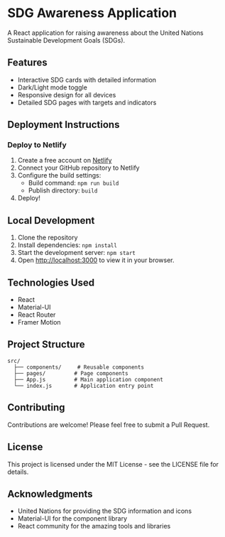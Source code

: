 # SDG Awareness Application

A React application for raising awareness about the United Nations Sustainable Development Goals (SDGs).

## Features

- Interactive SDG cards with detailed information
- Dark/Light mode toggle
- Responsive design for all devices
- Detailed SDG pages with targets and indicators

## Deployment Instructions

### Deploy to Netlify

1. Create a free account on [Netlify](https://www.netlify.com/)
2. Connect your GitHub repository to Netlify
3. Configure the build settings:
   - Build command: `npm run build`
   - Publish directory: `build`
4. Deploy!

## Local Development

1. Clone the repository
2. Install dependencies: `npm install`
3. Start the development server: `npm start`
4. Open [http://localhost:3000](http://localhost:3000) to view it in your browser.

## Technologies Used

- React
- Material-UI
- React Router
- Framer Motion

## Project Structure

```
src/
  ├── components/     # Reusable components
  ├── pages/         # Page components
  ├── App.js         # Main application component
  └── index.js       # Application entry point
```

## Contributing

Contributions are welcome! Please feel free to submit a Pull Request.

## License

This project is licensed under the MIT License - see the LICENSE file for details.

## Acknowledgments

- United Nations for providing the SDG information and icons
- Material-UI for the component library
- React community for the amazing tools and libraries 